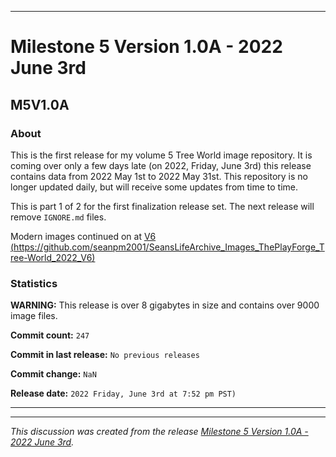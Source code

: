 
***

# Milestone 5 Version 1.0A - 2022 June 3rd

## M5V1.0A

### About

This is the first release for my volume 5 Tree World image repository. It is coming over only a few days late (on 2022, Friday, June 3rd) this release contains data from 2022 May 1st to 2022 May 31st. This repository is no longer updated daily, but will receive some updates from time to time.

This is part 1 of 2 for the first finalization release set. The next release will remove `IGNORE.md` files.

Modern images continued on at [V6 (https://github.com/seanpm2001/SeansLifeArchive_Images_ThePlayForge_Tree-World_2022_V6)](https://github.com/seanpm2001/SeansLifeArchive_Images_ThePlayForge_Tree-World_2022_V6/)

### Statistics

**WARNING:** This release is over 8 gigabytes in size and contains over 9000 image files.

**Commit count:** `247`

**Commit in last release:** `No previous releases`

**Commit change:** `NaN`

**Release date:** `2022 Friday, June 3rd at 7:52 pm PST)`

***


<hr /><em>This discussion was created from the release <a href='https://github.com/seanpm2001/SeansLifeArchive_Images_ThePlayForge_Tree-World_2022_V5/releases/tag/M5V1.0A'>Milestone 5 Version 1.0A - 2022 June 3rd</a>.</em>
